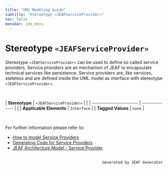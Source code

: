 ```yaml
---
title: "UML Modeling Guide"
subtitle: "Stereotype «JEAFServiceProvider»"
toc: false
menubar: jmm_menu
---
```


# Stereotype `«JEAFServiceProvider»`
Stereotype `«JEAFServiceProvider»` can be used to define so called service providers. Service providers are an mechanism of JEAF to encapsulate technical services like persistence. Service providers are, like services, stateless and are defined inside the UML model as interface with stereotype `«JEAFServiceProvider»`.

<br>

| **Stereotype**          | `«JEAFServiceProvider»` | |
| ----------------------- | -------------- | |
| **Applicable Elements** | `Interface`        |
| **Tagged Values**       | `none`           |

<br>

For further information please refer to:
- [How to model Service Providers](/uml-modeling-guide/how-tos/how-to-model-service-providers) 
- [Generating Code for Service Providers](/developer-guide/code-for-jeaf-service-providers) 
- [JEAF Architecture Model - Service Provider](https://anaptecs.atlassian.net/wiki/spaces/JEAF/pages/515276970/JEAF+Architecture+Model#Service-Provider)


<br>

<div style="text-align: right"><code>Generated by JEAF Generator</code></div>

    